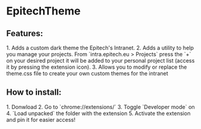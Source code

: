# EpitechTheme
<h2>Features:</h2>
1. Adds a custom dark theme the Epitech's Intranet.
2. Adds a utility to help you manage your projects. From `intra.epitech.eu > Projects` press the `+` on your desired project
   it will be added to your personal project list (access it by pressing the extension icon).
3. Allows you to modify or replace the theme.css file to create your own custom themes for the intranet

<h2>How to install:</h2>
1. Donwload
2. Go to `chrome://extensions/`
3. Toggle `Developer mode` on
4. `Load unpacked` the folder with the extension
5. Activate the extension and pin it for easier access!
